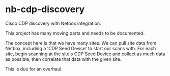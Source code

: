 # nb-cdp-discovery
Cisco CDP discovery with Netbox integration. 

This project has many moving parts and needs to be documented.

The concept here is that we have many sites. We can pull site data from Netbox, including a 'CDP Seed Device' to start our scans with. For each site, begin scanning at the site's CDP Seed Device and collect as much data as possible, then correlate that data with the given site. 

This is due for an overhaul. 
